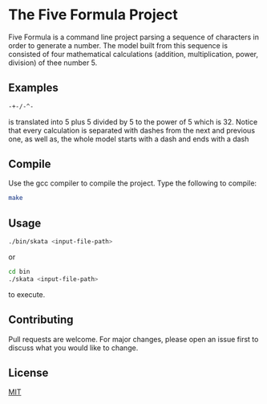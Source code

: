 # The Five Formula Project

Five Formula is a command line project parsing a sequence of characters in order to generate a number. The model built from this sequence is consisted of four mathematical calculations (addition, multiplication, power, division) of thee number 5.

## Examples

```bash
-+-/-^-
```
is translated into 5 plus 5 divided by 5 to the power of 5 which is 32. Notice that every calculation is separated with dashes from the next and previous one, as well as, the whole model starts with a dash and ends with a dash

## Compile

Use the gcc compiler to compile the project. Type the following to compile:

```bash
make
```

## Usage

```bash
./bin/skata <input-file-path>
```
or
```bash
cd bin
./skata <input-file-path>
```

to execute.

## Contributing
Pull requests are welcome. For major changes, please open an issue first to discuss what you would like to change.

## License
[MIT](https://choosealicense.com/licenses/mit/)
